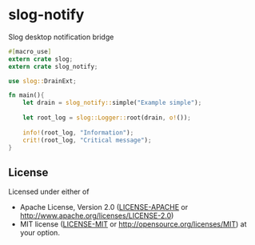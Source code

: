 # slog-notify
Slog desktop notification bridge

```rust
#[macro_use]
extern crate slog;
extern crate slog_notify;

use slog::DrainExt;

fn main(){
    let drain = slog_notify::simple("Example simple");
    
    let root_log = slog::Logger::root(drain, o!());
    
    info!(root_log, "Information");
    crit!(root_log, "Critical message");
}

```

## License

Licensed under either of
 * Apache License, Version 2.0 ([LICENSE-APACHE](LICENSE-APACHE) or http://www.apache.org/licenses/LICENSE-2.0)
 * MIT license ([LICENSE-MIT](LICENSE-MIT) or http://opensource.org/licenses/MIT)
at your option.
